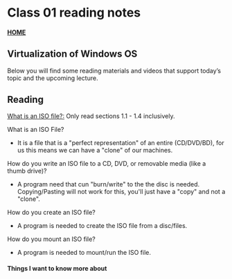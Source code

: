 # Class 01 reading notes

#### [HOME](https://cesarderio.github.io/reading-notes/)

## Virtualization of Windows OS

Below you will find some reading materials and videos that support today’s topic and the upcoming lecture.

## Reading

[What is an ISO file?:](https://www.lifewire.com/iso-file-2625923) Only read sections 1.1 - 1.4 inclusively.

What is an ISO File?

* It is a file that is a "perfect representation" of an entire (CD/DVD/BD), for us this means we can have a "clone" of our machines.

How do you write an ISO file to a CD, DVD, or removable media (like a thumb drive)?

* A program need that cun "burn/write" to the the disc is needed. Copying/Pasting will not work for this, you'll just have a "copy" and not a "clone".

How do you create an ISO file?

* A program is needed to create the ISO file from a disc/files.

How do you mount an ISO file?

* A program is needed to mount/run the ISO file.

#### Things I want to know more about

